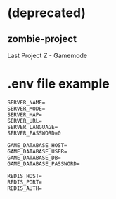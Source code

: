 # (deprecated)

## zombie-project

Last Project Z - Gamemode

# .env file example

```
SERVER_NAME=
SERVER_MODE=
SERVER_MAP=
SERVER_URL=
SERVER_LANGUAGE=
SERVER_PASSWORD=0

GAME_DATABASE_HOST=
GAME_DATABASE_USER=
GAME_DATABASE_DB=
GAME_DATABASE_PASSWORD=

REDIS_HOST=
REDIS_PORT=
REDIS_AUTH=
```

